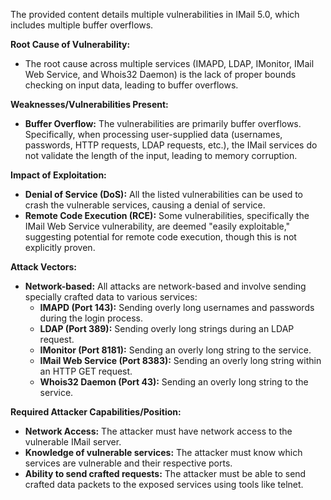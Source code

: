 The provided content details multiple vulnerabilities in IMail 5.0, which includes multiple buffer overflows.

**Root Cause of Vulnerability:**

*   The root cause across multiple services (IMAPD, LDAP, IMonitor, IMail Web Service, and Whois32 Daemon) is the lack of proper bounds checking on input data, leading to buffer overflows.

**Weaknesses/Vulnerabilities Present:**

*   **Buffer Overflow:** The vulnerabilities are primarily buffer overflows. Specifically, when processing user-supplied data (usernames, passwords, HTTP requests, LDAP requests, etc.), the IMail services do not validate the length of the input, leading to memory corruption.

**Impact of Exploitation:**

*   **Denial of Service (DoS):** All the listed vulnerabilities can be used to crash the vulnerable services, causing a denial of service.
*   **Remote Code Execution (RCE):** Some vulnerabilities, specifically the IMail Web Service vulnerability, are deemed "easily exploitable," suggesting potential for remote code execution, though this is not explicitly proven.

**Attack Vectors:**

*   **Network-based:** All attacks are network-based and involve sending specially crafted data to various services:
    *   **IMAPD (Port 143):** Sending overly long usernames and passwords during the login process.
    *   **LDAP (Port 389):** Sending overly long strings during an LDAP request.
    *   **IMonitor (Port 8181):** Sending an overly long string to the service.
    *  **IMail Web Service (Port 8383):** Sending an overly long string within an HTTP GET request.
    *   **Whois32 Daemon (Port 43):** Sending an overly long string to the service.

**Required Attacker Capabilities/Position:**

*   **Network Access:** The attacker must have network access to the vulnerable IMail server.
*   **Knowledge of vulnerable services:** The attacker must know which services are vulnerable and their respective ports.
*   **Ability to send crafted requests:** The attacker must be able to send crafted data packets to the exposed services using tools like telnet.